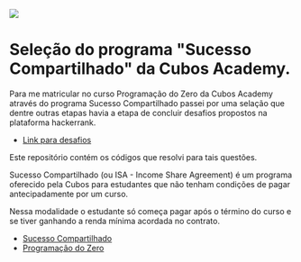 ![](https://i.imgur.com/xG74tOh.png)

# Seleção do programa "Sucesso Compartilhado" da Cubos Academy.

Para me matricular no curso Programação do Zero da Cubos Academy através do programa Sucesso Compartilhado passei por uma selação que dentre outras etapas havia a etapa de concluir desafios propostos na plataforma hackerrank. 

* [Link para desafios](https://www.hackerrank.com/contests/psel-sucesso-compartilhado-012021/challenges)

Este repositório contém os códigos que resolvi para tais questões.

Sucesso Compartilhado (ou ISA - Income Share Agreement) é um programa oferecido pela Cubos para estudantes que não tenham condições de pagar antecipadamente por um curso. 

Nessa modalidade o estudante só começa pagar após o término do curso e se tiver ganhando a renda mínima acordada no contrato.

* [Sucesso Compartilhado](https://cubos.academy/sucesso-compartilhado/)
* [Programação do Zero](https://cubos.academy/cursos/programacao-do-zero/)




